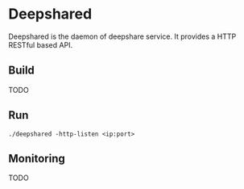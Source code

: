 # Deepshared

Deepshared is the daemon of deepshare service. It provides a HTTP RESTful based API.

## Build

TODO

## Run

``` 
./deepshared -http-listen <ip:port>
```

## Monitoring

TODO